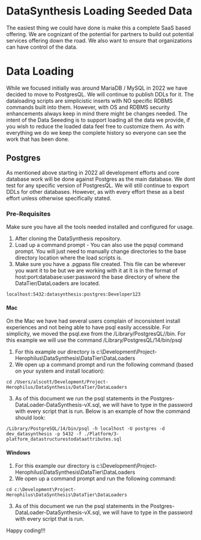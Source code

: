 # DataSynthesis Loading Seeded Data
The easiest thing we could have done is make this a complete SaaS based offering. We are cognizant of the potential for 
partners to build out potential services offering down the road. We also want to ensure that organizations can 
have control of the data.

# Data Loading 
While we focused initially was around MariaDB / MySQL in 2022 we have decided to move to PostgresQL. We will continue
to publish DDLs for it. The dataloading scripts are simplicistic inserts with NO specific RDBMS commands built into them.
However, with OS and RDBMS security enhancements always keep in mind there might be changes needed. The intent of the 
Data Seeeding is to support loading all the data we provide, if you wish to reduce the loaded data feel free to customize 
them. As with everything we do we keep the complete history so everyone can see the work that has been done.

## Postgres
As mentioned above starting in 2022 all development efforts and core database work will be done against Postgres as 
the main database. We dont test for any specific version of PostgresQL. We will still continue to export DDLs for other 
databases. However, as with every effort these as a best effort unless otherwise specifically stated.

### Pre-Requisites
Make sure you have all the tools needed installed and configured for usage.

1. After cloning the DataSynthesis repository.
2. Load up a command prompt - You can also use the pqsql command prompt. You will just need
   to manually change directories to the base directory location where the load scripts is.
3. Make sure you have a .pgpass file created. This file can be wherever you want it to be but we are working with it at It is in the format of host:port:database:user:password
the base directory of where the DataTier/DataLoaders are located.
```
localhost:5432:datasynthesis:postgres:Developer123
```

#### Mac
On the Mac we have had several users complain of inconsistent install experiences and not being able to have psql easily
accessible. For simplicity, we moved the psql.exe from the /Library/PostgresQL/<Version>/bin. For this example we will
use the command /Library/PostgresQL/14/bin/psql
1. For this example our directory is c:\Development\Project-Herophilus\DataSynthesis\DataTier\DataLoaders
2. We open up a command prompt and run the following command (based on your system and install location):
```
cd /Users/alscott/Development/Project-Herophilus/DataSynthesis/DataTier/DataLoaders
```
3. As of this document we run the psql statements in the Postgres-DataLoader-DataSynthesis-vX.sql, we will have to
   type in the password with every script that is run. Below is an example of how the command should look:

```
/Library/PostgreSQL/14/bin/psql -h localhost -U postgres -d dev_datasynthesis -p 5432 -f ./Platform/3-platform_datastructurestodataattributes.sql

```

#### Windows
1. For this example our directory is c:\Development\Project-Herophilus\DataSynthesis\DataTier\DataLoaders
2. We open up a command prompt and run the following command:
```
cd c:\Development\Project-Herophilus\DataSynthesis\DataTier\DataLoaders
```
3. As of this document we run the psql statements in the Postgres-DataLoader-DataSynthesis-vX.sql, we will have to
type in the password with every script that is run.


Happy coding!!!
